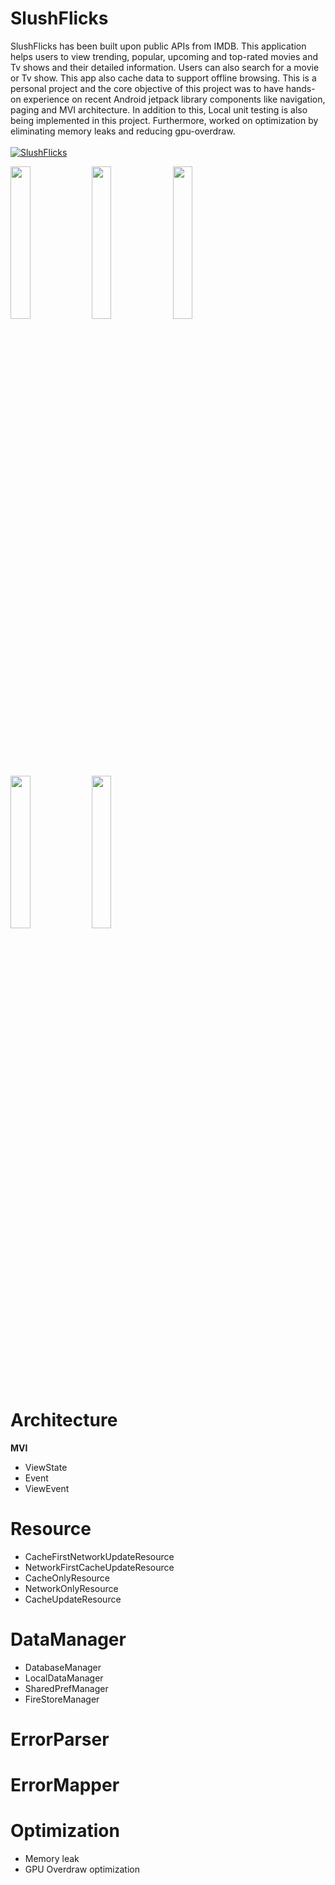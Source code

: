 # SlushFlicks
SlushFlicks has been built upon public APIs from IMDB. This application helps users to view trending, popular, upcoming and top-rated movies and Tv shows and their detailed information. Users can also search for a movie or Tv show. This app also cache data to support offline browsing.
This is a personal project and the core objective of this project was to have hands-on experience on recent Android jetpack library components like navigation, paging and MVI architecture.  In addition to this, Local unit testing is also being implemented in this project. Furthermore, worked on optimization by eliminating memory leaks and reducing gpu-overdraw.<br><br>
[![SlushFlicks](https://img.shields.io/badge/PlayStore-SlushFlicks-blue.svg)](https://play.google.com/store/apps/details?id=com.sifat.slushflicks)

<div>
<img height="25%" width="25%" src=https://github.com/codecameo/SlushFlicks/blob/documentation/screenshots/movielist.png >
<img height="25%" width="25%" src=https://github.com/codecameo/SlushFlicks/blob/documentation/screenshots/tvshowlist.png >
<img height="25%" width="25%" src=https://github.com/codecameo/SlushFlicks/blob/documentation/screenshots/movie_details.png >
<img height="25%" width="25%" src=https://github.com/codecameo/SlushFlicks/blob/documentation/screenshots/tvshow_details.png >
<img height="25%" width="25%" src=https://github.com/codecameo/SlushFlicks/blob/documentation/screenshots/search.png >
</div>

# Architecture
**MVI** 
+ ViewState
+ Event
+ ViewEvent

# Resource

+ CacheFirstNetworkUpdateResource
+ NetworkFirstCacheUpdateResource
+ CacheOnlyResource
+ NetworkOnlyResource
+ CacheUpdateResource

# DataManager

+ DatabaseManager
+ LocalDataManager
+ SharedPrefManager
+ FireStoreManager

# ErrorParser

# ErrorMapper

# Optimization

+ Memory leak
+ GPU Overdraw optimization